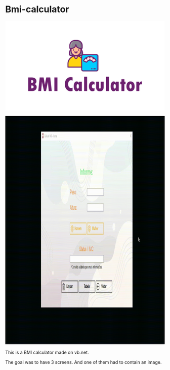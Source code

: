 # Bmi-calculator

<p align="center">
  <img width="600" src="assets/to_readme/splashtogithub.png"
</p>

<p align="center">
  <img width="1200" height="720" src="assets/to_readme/imc_git_1.gif"
</p>

  
This is a BMI calculator made on vb.net.

The goal was to have 3 screens. And one of them had to contain an image.
